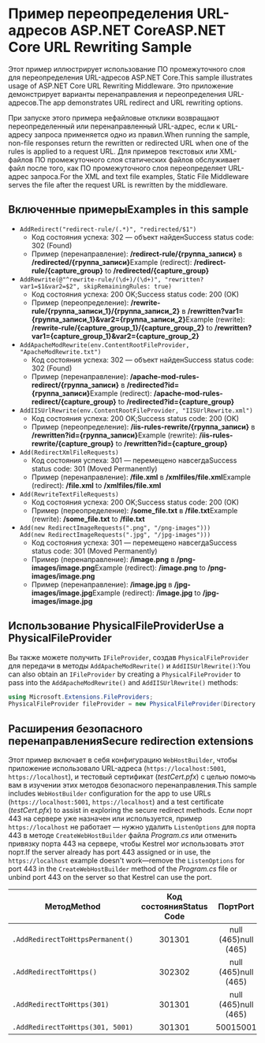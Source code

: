 # <a name="aspnet-core-url-rewriting-sample"></a><span data-ttu-id="94347-101">Пример переопределения URL-адресов ASP.NET Core</span><span class="sxs-lookup"><span data-stu-id="94347-101">ASP.NET Core URL Rewriting Sample</span></span>

<span data-ttu-id="94347-102">Этот пример иллюстрирует использование ПО промежуточного слоя для переопределения URL-адресов ASP.NET Core.</span><span class="sxs-lookup"><span data-stu-id="94347-102">This sample illustrates usage of ASP.NET Core URL Rewriting Middleware.</span></span> <span data-ttu-id="94347-103">Это приложение демонстрирует варианты перенаправления и переопределения URL-адресов.</span><span class="sxs-lookup"><span data-stu-id="94347-103">The app demonstrates URL redirect and URL rewriting options.</span></span>

<span data-ttu-id="94347-104">При запуске этого примера нефайловые отклики возвращают переопределенный или перенаправленный URL-адрес, если к URL-адресу запроса применяется одно из правил.</span><span class="sxs-lookup"><span data-stu-id="94347-104">When running the sample, non-file responses return the rewritten or redirected URL when one of the rules is applied to a request URL.</span></span> <span data-ttu-id="94347-105">Для примеров текстовых или XML-файлов ПО промежуточного слоя статических файлов обслуживает файл после того, как ПО промежуточного слоя переопределяет URL-адрес запроса.</span><span class="sxs-lookup"><span data-stu-id="94347-105">For the XML and text file examples, Static File Middleware serves the file after the request URL is rewritten by the middleware.</span></span>

## <a name="examples-in-this-sample"></a><span data-ttu-id="94347-106">Включенные примеры</span><span class="sxs-lookup"><span data-stu-id="94347-106">Examples in this sample</span></span>

* `AddRedirect("redirect-rule/(.*)", "redirected/$1")`
  - <span data-ttu-id="94347-107">Код состояния успеха: 302 — объект найден</span><span class="sxs-lookup"><span data-stu-id="94347-107">Success status code: 302 (Found)</span></span>
  - <span data-ttu-id="94347-108">Пример (перенаправление): **/redirect-rule/{группа_записи}** в **/redirected/{группа_записи}**</span><span class="sxs-lookup"><span data-stu-id="94347-108">Example (redirect): **/redirect-rule/{capture_group}** to **/redirected/{capture_group}**</span></span>
* `AddRewrite(@"^rewrite-rule/(\d+)/(\d+)", "rewritten?var1=$1&var2=$2", skipRemainingRules: true)`
  - <span data-ttu-id="94347-109">Код состояния успеха: 200 OK;</span><span class="sxs-lookup"><span data-stu-id="94347-109">Success status code: 200 (OK)</span></span>
  - <span data-ttu-id="94347-110">Пример (переопределение): **/rewrite-rule/{группа_записи_1}/{группа_записи_2}** в **/rewritten?var1={группа_записи_1}&var2={группа_записи_2}**</span><span class="sxs-lookup"><span data-stu-id="94347-110">Example (rewrite): **/rewrite-rule/{capture_group_1}/{capture_group_2}** to **/rewritten?var1={capture_group_1}&var2={capture_group_2}**</span></span>
* `AddApacheModRewrite(env.ContentRootFileProvider, "ApacheModRewrite.txt")`
  - <span data-ttu-id="94347-111">Код состояния успеха: 302 — объект найден</span><span class="sxs-lookup"><span data-stu-id="94347-111">Success status code: 302 (Found)</span></span>
  - <span data-ttu-id="94347-112">Пример (перенаправление): **/apache-mod-rules-redirect/{группа_записи}** в **/redirected?id={группа_записи}**</span><span class="sxs-lookup"><span data-stu-id="94347-112">Example (redirect): **/apache-mod-rules-redirect/{capture_group}** to **/redirected?id={capture_group}**</span></span>
* `AddIISUrlRewrite(env.ContentRootFileProvider, "IISUrlRewrite.xml")`
  - <span data-ttu-id="94347-113">Код состояния успеха: 200 OK;</span><span class="sxs-lookup"><span data-stu-id="94347-113">Success status code: 200 (OK)</span></span>
  - <span data-ttu-id="94347-114">Пример (переопределение): **/iis-rules-rewrite/{группа_записи}** в **/rewritten?id={группа_записи}**</span><span class="sxs-lookup"><span data-stu-id="94347-114">Example (rewrite): **/iis-rules-rewrite/{capture_group}** to **/rewritten?id={capture_group}**</span></span>
* `Add(RedirectXmlFileRequests)`
  - <span data-ttu-id="94347-115">Код состояния успеха: 301 — перемещено навсегда</span><span class="sxs-lookup"><span data-stu-id="94347-115">Success status code: 301 (Moved Permanently)</span></span>
  - <span data-ttu-id="94347-116">Пример (перенаправление): **/file.xml** в **/xmlfiles/file.xml**</span><span class="sxs-lookup"><span data-stu-id="94347-116">Example (redirect): **/file.xml** to **/xmlfiles/file.xml**</span></span>
* `Add(RewriteTextFileRequests)`
  - <span data-ttu-id="94347-117">Код состояния успеха: 200 OK;</span><span class="sxs-lookup"><span data-stu-id="94347-117">Success status code: 200 (OK)</span></span>
  - <span data-ttu-id="94347-118">Пример (переопределение): **/some_file.txt** в **/file.txt**</span><span class="sxs-lookup"><span data-stu-id="94347-118">Example (rewrite): **/some_file.txt** to **/file.txt**</span></span>
* `Add(new RedirectImageRequests(".png", "/png-images")))`<br>`Add(new RedirectImageRequests(".jpg", "/jpg-images")))`
  - <span data-ttu-id="94347-119">Код состояния успеха: 301 — перемещено навсегда</span><span class="sxs-lookup"><span data-stu-id="94347-119">Success status code: 301 (Moved Permanently)</span></span>
  - <span data-ttu-id="94347-120">Пример (перенаправление): **/image.png** в **/png-images/image.png**</span><span class="sxs-lookup"><span data-stu-id="94347-120">Example (redirect): **/image.png** to **/png-images/image.png**</span></span>
  - <span data-ttu-id="94347-121">Пример (перенаправление): **/image.jpg** в **/jpg-images/image.jpg**</span><span class="sxs-lookup"><span data-stu-id="94347-121">Example (redirect): **/image.jpg** to **/jpg-images/image.jpg**</span></span>

## <a name="use-a-physicalfileprovider"></a><span data-ttu-id="94347-122">Использование PhysicalFileProvider</span><span class="sxs-lookup"><span data-stu-id="94347-122">Use a PhysicalFileProvider</span></span>

<span data-ttu-id="94347-123">Вы также можете получить `IFileProvider`, создав `PhysicalFileProvider` для передачи в методы `AddApacheModRewrite()` и `AddIISUrlRewrite()`:</span><span class="sxs-lookup"><span data-stu-id="94347-123">You can also obtain an `IFileProvider` by creating a `PhysicalFileProvider` to pass into the `AddApacheModRewrite()` and `AddIISUrlRewrite()` methods:</span></span>

```csharp
using Microsoft.Extensions.FileProviders;
PhysicalFileProvider fileProvider = new PhysicalFileProvider(Directory.GetCurrentDirectory());
```

## <a name="secure-redirection-extensions"></a><span data-ttu-id="94347-124">Расширения безопасного перенаправления</span><span class="sxs-lookup"><span data-stu-id="94347-124">Secure redirection extensions</span></span>

<span data-ttu-id="94347-125">Этот пример включает в себя конфигурацию `WebHostBuilder`, чтобы приложение использовало URL-адреса (`https://localhost:5001`, `https://localhost`), и тестовый сертификат (*testCert.pfx*) с целью помочь вам в изучении этих методов безопасного перенаправления.</span><span class="sxs-lookup"><span data-stu-id="94347-125">This sample includes `WebHostBuilder` configuration for the app to use URLs (`https://localhost:5001`, `https://localhost`) and a test certificate (*testCert.pfx*) to assist in exploring the secure redirect methods.</span></span> <span data-ttu-id="94347-126">Если порт 443 на сервере уже назначен или используется, пример `https://localhost` не работает &mdash; нужно удалить `ListenOptions` для порта 443 в методе `CreateWebHostBuilder` файла *Program.cs* или отменить привязку порта 443 на сервере, чтобы Kestrel мог использовать этот порт.</span><span class="sxs-lookup"><span data-stu-id="94347-126">If the server already has port 443 assigned or in use, the `https://localhost` example doesn't work&mdash;remove the `ListenOptions` for port 443 in the `CreateWebHostBuilder` method of the *Program.cs* file or unbind port 443 on the server so that Kestrel can use the port.</span></span>

| <span data-ttu-id="94347-127">Метод</span><span class="sxs-lookup"><span data-stu-id="94347-127">Method</span></span>                           | <span data-ttu-id="94347-128">Код состояния</span><span class="sxs-lookup"><span data-stu-id="94347-128">Status Code</span></span> |    <span data-ttu-id="94347-129">Порт</span><span class="sxs-lookup"><span data-stu-id="94347-129">Port</span></span>    |
| -------------------------------- | :---------: | :--------: |
| `.AddRedirectToHttpsPermanent()` |     <span data-ttu-id="94347-130">301</span><span class="sxs-lookup"><span data-stu-id="94347-130">301</span></span>     | <span data-ttu-id="94347-131">null (465)</span><span class="sxs-lookup"><span data-stu-id="94347-131">null (465)</span></span> |
| `.AddRedirectToHttps()`          |     <span data-ttu-id="94347-132">302</span><span class="sxs-lookup"><span data-stu-id="94347-132">302</span></span>     | <span data-ttu-id="94347-133">null (465)</span><span class="sxs-lookup"><span data-stu-id="94347-133">null (465)</span></span> |
| `.AddRedirectToHttps(301)`       |     <span data-ttu-id="94347-134">301</span><span class="sxs-lookup"><span data-stu-id="94347-134">301</span></span>     | <span data-ttu-id="94347-135">null (465)</span><span class="sxs-lookup"><span data-stu-id="94347-135">null (465)</span></span> |
| `.AddRedirectToHttps(301, 5001)` |     <span data-ttu-id="94347-136">301</span><span class="sxs-lookup"><span data-stu-id="94347-136">301</span></span>     |    <span data-ttu-id="94347-137">5001</span><span class="sxs-lookup"><span data-stu-id="94347-137">5001</span></span>    |

